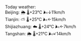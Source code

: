 Today weather:  
Beijing: 🌦   🌡️+23°C 🌬️↓11km/h  
Tianjin: ⛅️  🌡️+25°C 🌬️←15km/h  
Shijiazhuang: ☁️   🌡️+24°C 🌬️←7km/h  
Tangshan: 🌦   🌡️+21°C 🌬️↙14km/h  
